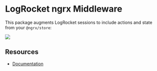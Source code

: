 # LogRocket ngrx Middleware

This package augments LogRocket sessions to include actions and state from your `@ngrx/store`:

![](http://i.imgur.com/iaGTx7A.png)

## Resources
* [Documentation](https://docs.logrocket.com/docs/ngrx-middleware)
